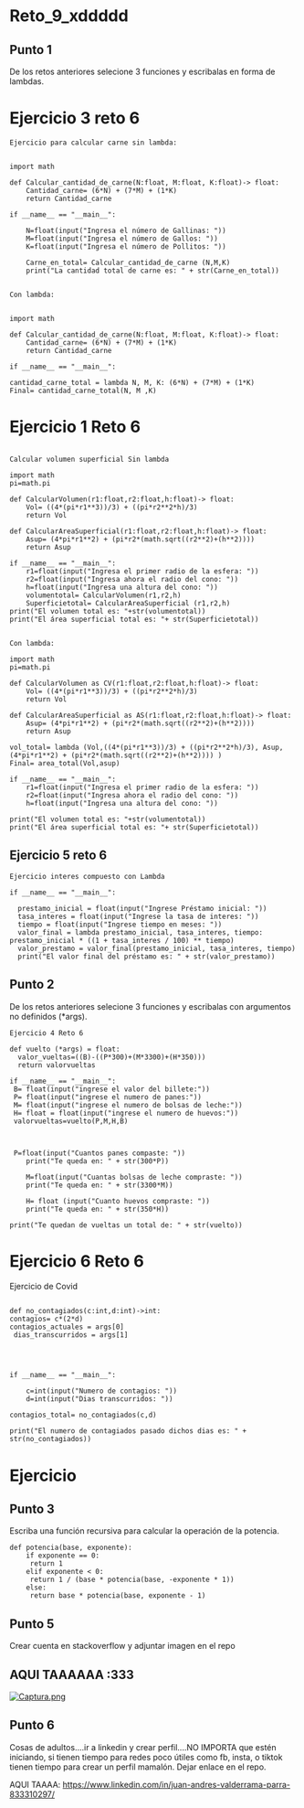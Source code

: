 # Reto_9_xddddd

## Punto 1 

De los retos anteriores selecione 3 funciones y escribalas en forma de lambdas.


# Ejercicio 3 reto 6

```
Ejercicio para calcular carne sin lambda:


import math 

def Calcular_cantidad_de_carne(N:float, M:float, K:float)-> float:
    Cantidad_carne= (6*N) + (7*M) + (1*K)
    return Cantidad_carne

if __name__ == "__main__":

    N=float(input("Ingresa el número de Gallinas: "))
    M=float(input("Ingresa el número de Gallos: "))
    K=float(input("Ingresa el número de Pollitos: "))

    Carne_en_total= Calcular_cantidad_de_carne (N,M,K)
    print("La cantidad total de carne es: " + str(Carne_en_total))


Con lambda:


import math 

def Calcular_cantidad_de_carne(N:float, M:float, K:float)-> float:
    Cantidad_carne= (6*N) + (7*M) + (1*K)
    return Cantidad_carne

if __name__ == "__main__":

cantidad_carne_total = lambda N, M, K: (6*N) + (7*M) + (1*K)
Final= cantidad_carne_total(N, M ,K)

```


# Ejercicio 1 Reto 6

```

Calcular volumen superficial Sin lambda

import math 
pi=math.pi

def CalcularVolumen(r1:float,r2:float,h:float)-> float:
    Vol= ((4*(pi*r1**3))/3) + ((pi*r2**2*h)/3)
    return Vol

def CalcularAreaSuperficial(r1:float,r2:float,h:float)-> float:
    Asup= (4*pi*r1**2) + (pi*r2*(math.sqrt((r2**2)+(h**2))))
    return Asup

if __name__ == "__main__":
    r1=float(input("Ingresa el primer radio de la esfera: "))
    r2=float(input("Ingresa ahora el radio del cono: "))
    h=float(input("Ingresa una altura del cono: "))
    volumentotal= CalcularVolumen(r1,r2,h)
    Superficietotal= CalcularAreaSuperficial (r1,r2,h)
print("El volumen total es: "+str(volumentotal))
print("El área superficial total es: "+ str(Superficietotal))


Con lambda:

import math 
pi=math.pi

def CalcularVolumen as CV(r1:float,r2:float,h:float)-> float:
    Vol= ((4*(pi*r1**3))/3) + ((pi*r2**2*h)/3)
    return Vol

def CalcularAreaSuperficial as AS(r1:float,r2:float,h:float)-> float:
    Asup= (4*pi*r1**2) + (pi*r2*(math.sqrt((r2**2)+(h**2))))
    return Asup

vol_total= lambda (Vol,((4*(pi*r1**3))/3) + ((pi*r2**2*h)/3), Asup,(4*pi*r1**2) + (pi*r2*(math.sqrt((r2**2)+(h**2)))) )
Final= area_total(Vol,asup)

if __name__ == "__main__":
    r1=float(input("Ingresa el primer radio de la esfera: "))
    r2=float(input("Ingresa ahora el radio del cono: "))
    h=float(input("Ingresa una altura del cono: "))
    
print("El volumen total es: "+str(volumentotal))
print("El área superficial total es: "+ str(Superficietotal))

```

## Ejercicio 5 reto 6 

```
Ejercicio interes compuesto con Lambda

if __name__ == "__main__":
  
  prestamo_inicial = float(input("Ingrese Préstamo inicial: "))
  tasa_interes = float(input("Ingrese la tasa de interes: "))
  tiempo = float(input("Ingrese tiempo en meses: "))
  valor_final = lambda prestamo_inicial, tasa_interes, tiempo: prestamo_inicial * ((1 + tasa_interes / 100) ** tiempo)
  valor_prestamo = valor_final(prestamo_inicial, tasa_interes, tiempo)
  print("El valor final del préstamo es: " + str(valor_prestamo))

```

## Punto 2

De los retos anteriores selecione 3 funciones y escribalas con argumentos no definidos (*args).

```
Ejercicio 4 Reto 6

def vuelto (*args) = float:
  valor_vueltas=((B)-((P*300)+(M*3300)+(H*350))) 
  return valorvueltas

if __name__ == "__main__":
 B= float(input("ingrese el valor del billete:"))
 P= float(input("ingrese el numero de panes:"))
 M= float(input("ingrese el numero de bolsas de leche:"))
 H= float = float(input("ingrese el numero de huevos:"))
 valorvueltas=vuelto(P,M,H,B)



 P=float(input("Cuantos panes compaste: "))
    print("Te queda en: " + str(300*P))

    M=float(input("Cuantas bolsas de leche compraste: "))
    print("Te queda en: " + str(3300*M))

    H= float (input("Cuanto huevos compraste: "))
    print("Te queda en: " + str(350*H))

print("Te quedan de vueltas un total de: " + str(vuelto))

```

# Ejercicio 6 Reto 6 
Ejercicio de Covid

```

def no_contagiados(c:int,d:int)->int:
contagios= c*(2*d)
contagios_actuales = args[0]
 dias_transcurridos = args[1]




if __name__ == "__main__":

    c=int(input("Numero de contagios: "))
    d=int(input("Dias transcurridos: "))

contagios_total= no_contagiados(c,d)

print("El numero de contagiados pasado dichos dias es: " + str(no_contagiados))

```
# Ejercicio 



## Punto 3

Escriba una función recursiva para calcular la operación de la potencia.

```
def potencia(base, exponente):
    if exponente == 0:
     return 1
    elif exponente < 0:
     return 1 / (base * potencia(base, -exponente * 1))
    else:
     return base * potencia(base, exponente - 1)

```

## Punto 5

Crear cuenta en stackoverflow y adjuntar imagen en el repo

## AQUI TAAAAAA :333

[![Captura.png](https://i.postimg.cc/1RVGLzPc/Captura.png)](https://postimg.cc/Z0ZvN4WC)

## Punto 6 

Cosas de adultos....ir a linkedin y crear perfil....NO IMPORTA que estén iniciando, si tienen tiempo para redes poco útiles como fb, insta, o tiktok tienen tiempo para crear un perfil mamalón. Dejar enlace en el repo.

AQUI TAAAA: https://www.linkedin.com/in/juan-andres-valderrama-parra-833310297/

